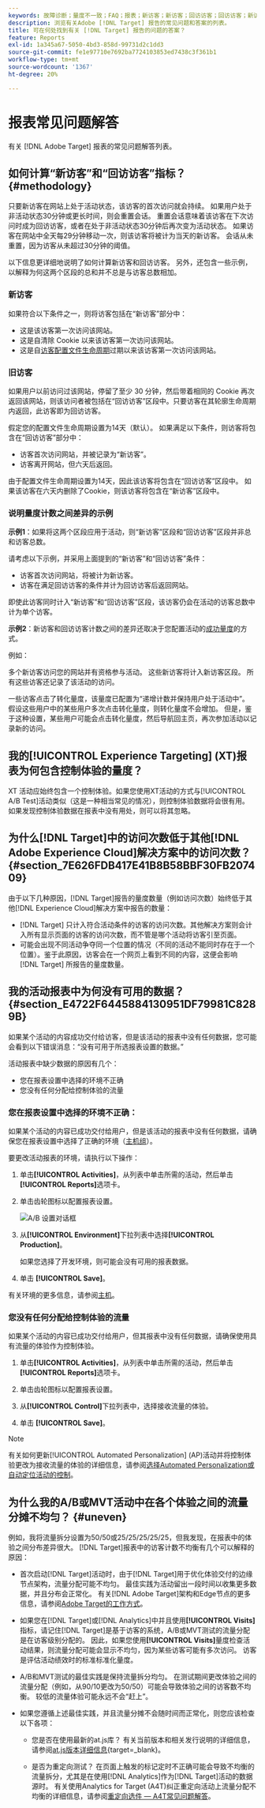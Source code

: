 ```yaml
---
keywords: 故障诊断；量度不一致；FAQ；报表；新访客；新访客；回访访客；回访访客；新访问
description: 浏览有关Adobe [!DNL Target] 报告的常见问题和答案的列表。
title: 可在何处找到有关 [!DNL Target] 报告的问题的答案？
feature: Reports
exl-id: 1a345a67-5050-4bd3-858d-99731d2c1dd3
source-git-commit: fe1e97710e7692ba7724103853ed7438c3f361b1
workflow-type: tm+mt
source-wordcount: '1367'
ht-degree: 20%

---
```


# 报表常见问题解答

有关 [!DNL Adobe Target] 报表的常见问题解答列表。

## 如何计算“新访客”和“回访访客”指标？ {#methodology}

只要新访客在网站上处于活动状态，该访客的首次访问就会持续。
如果用户处于非活动状态30分钟或更长时间，则会重置会话。 重置会话意味着该访客在下次访问时成为回访访客，或者在处于非活动状态30分钟后再次变为活动状态。
如果访客在网站中全天每29分钟移动一次，则该访客将被计为当天的新访客。 会话从未重置，因为访客从未超过30分钟的阈值。

以下信息更详细地说明了如何计算新访客和回访访客。 另外，还包含一些示例，以解释为何这两个区段的总和并不总是与访客总数相加。

### 新访客

如果符合以下条件之一，则将访客包括在“新访客”部分中：

* 这是该访客第一次访问该网站。
* 这是自清除 Cookie 以来该访客第一次访问该网站。
* 这是自[访客配置文件生命周期](/help/main/c-target/c-visitor-profile/visitor-profile-lifetime.md)过期以来该访客第一次访问该网站。

### 旧访客

如果用户以前访问过该网站，停留了至少 30 分钟，然后带着相同的 Cookie 再次返回该网站，则该访问者被包括在“回访访客”区段中。只要访客在其轮廓生命周期内返回，此访客即为回访访客。

假定您的配置文件生命周期设置为14天（默认）。 如果满足以下条件，则访客将包含在“回访访客”部分中：

* 访客首次访问网站，并被记录为“新访客”。
* 访客离开网站，但六天后返回。

由于配置文件生命周期设置为14天，因此该访客将包含在“回访访客”区段中。 如果该访客在六天内删除了Cookie，则该访客将包含在“新访客”区段中。

### 说明量度计数之间差异的示例

**示例1**：如果将这两个区段应用于活动，则“新访客”区段和“回访访客”区段并非总和访客总数。

请考虑以下示例，并采用上面提到的“新访客”和“回访访客”条件：

* 访客首次访问网站，将被计为新访客。
* 访客在满足回访访客的条件并计为回访访客后返回网站。

即使此访客同时计入“新访客”和“回访访客”区段，该访客仍会在活动的访客总数中计为单个访客。

**示例2**：新访客和回访访客计数之间的差异还取决于您配置活动的[成功量度](/help/main/c-activities/r-success-metrics/success-metrics.md)的方式。

例如：

多个新访客访问您的网站并有资格参与活动。 这些新访客将计入新访客区段。 所有这些访客还记录了该活动的访问。

一些访客点击了转化量度，该量度已配置为“递增计数并保持用户处于活动中”。 假设这些用户中的某些用户多次点击转化量度，则转化量度不会增加。 但是，鉴于这种设置，某些用户可能会点击转化量度，然后导航回主页，再次参加活动以记录新的访问。

## 我的[!UICONTROL Experience Targeting] (XT)报表为何包含控制体验的量度？

XT 活动应始终包含一个控制体验。如果您使用XT活动的方式与[!UICONTROL A/B Test]活动类似（这是一种相当常见的情况），则控制体验数据将会很有用。 如果发现控制体验数据在报表中没有用处，则可以将其忽略。

## 为什么[!DNL Target]中的访问次数低于其他[!DNL Adobe Experience Cloud]解决方案中的访问次数？ {#section_7E626FDB417E41B8B58BBF30FB207409}

由于以下几种原因，[!DNL Target]报告的量度数量（例如访问次数）始终低于其他[!DNL Experience Cloud]解决方案中报告的数量：

* [!DNL Target] 只计入符合活动条件的访客的访问次数。其他解决方案则会计入所有显示页面的访客的访问次数，而不管是哪个活动将访客引至页面。
* 可能会出现不同活动争夺同一个位置的情况（不同的活动不能同时存在于一个位置）。鉴于此原因，访客会在一个网页上看到不同的内容，这便会影响 [!DNL Target] 所报告的量度数量。

## 我的活动报表中为何没有可用的数据？ {#section_E4722F6445884130951DF79981C8289B}

如果某个活动的内容成功交付给访客，但是该活动的报表中没有任何数据，您可能会看到以下错误消息：“没有可用于所选报表设置的数据。”

活动报表中缺少数据的原因有几个：

* 您在报表设置中选择的环境不正确
* 您没有任何分配给控制体验的流量

### 您在报表设置中选择的环境不正确：

如果某个活动的内容已成功交付给用户，但是该活动的报表中没有任何数据，请确保您在报表设置中选择了正确的环境（[主机组](/help/main/administrating-target/hosts.md)）。

要更改活动报表的环境，请执行以下操作：

1. 单击&#x200B;**[!UICONTROL Activities]**，从列表中单击所需的活动，然后单击&#x200B;**[!UICONTROL Reports]**&#x200B;选项卡。
1. 单击齿轮图标以配置报表设置。

   ![A/B 设置对话框](/help/main/c-reports/c-report-settings/assets/ab_settings_dialog.png)

1. 从&#x200B;**[!UICONTROL Environment]**&#x200B;下拉列表中选择&#x200B;**[!UICONTROL Production]**。

   如果您选择了开发环境，则可能会没有可用的报表数据。

1. 单击 **[!UICONTROL Save]**。

有关环境的更多信息，请参阅[主机](/help/main/administrating-target/hosts.md#concept_516BB01EBFBD4449AB03940D31AEB66E)。

### 您没有任何分配给控制体验的流量

如果某个活动的内容已成功交付给用户，但其报表中没有任何数据，请确保使用具有流量的体验作为控制体验。

1. 单击&#x200B;**[!UICONTROL Activities]**，从列表中单击所需的活动，然后单击&#x200B;**[!UICONTROL Reports]**&#x200B;选项卡。
1. 单击齿轮图标以配置报表设置。

1. 从&#x200B;**[!UICONTROL Control]**&#x200B;下拉列表中，选择接收流量的体验。

1. 单击 **[!UICONTROL Save]**。

>[!NOTE]
>
>有关如何更新[!UICONTROL Automated Personalization] (AP)活动并将控制体验更改为接收流量的体验的详细信息，请参阅[选择Automated Personalization或自动定位活动的控制](/help/main/c-activities/t-automated-personalization/experience-as-control.md)。


## 为什么我的A/B或MVT活动中在各个体验之间的流量分摊不均匀？ {#uneven}

例如，我将流量拆分设置为50/50或25/25/25/25/25，但我发现，在报表中的体验之间分布差异很大。 [!DNL Target]报表中的访客计数不均衡有几个可以解释的原因：

* 首次启动[!DNL Target]活动时，由于[!DNL Target]用于优化体验交付的边缘节点架构，流量分配可能不均匀。 最佳实践为活动留出一段时间以收集更多数据，并且分布会正常化。 有关[!DNL Adobe Target]架构和Edge节点的更多信息，请参阅[Adobe Target的工作方式](/help/main/c-intro/how-target-works.md)。
* 如果您在[!DNL Target]或[!DNL Analytics]中并且使用&#x200B;**[!UICONTROL Visits]**&#x200B;指标，请记住[!DNL Target]是基于访客的系统，A/B或MVT测试的流量分配是在访客级别分配的。 因此，如果您使用&#x200B;**[!UICONTROL Visits]**&#x200B;量度检查活动结果，则流量分配可能会显示不均匀，因为某些访客可能有多次访问。 访客是评估活动绩效时的标准标准化量度。
* A/B和MVT测试的最佳实践是保持流量拆分均匀。 在测试期间更改体验之间的流量分配（例如，从90/10更改为50/50）可能会导致体验之间的访客数不均衡。 较低的流量体验可能永远不会“赶上”。
* 如果您遵循上述最佳实践，并且流量分摊不会随时间而正常化，则您应该检查以下各项：

   * 您是否在使用最新的at.js库？ 有关当前版本和相关发行说明的详细信息，请参阅[at.js版本详细信息](https://experienceleague.adobe.com/docs/target-dev/developer/client-side/at-js-implementation/target-atjs-versions.html?lang=zh-Hans){target=_blank}。

   * 是否为重定向测试？ 在页面上触发的标记定时不正确可能会导致不均衡的流量拆分，尤其是在使用[!DNL Analytics]作为[!DNL Target]活动的数据源时。 有关使用Analytics for Target (A4T)纠正重定向活动上流量分配不均衡的详细信息，请参阅[重定向选件 — A4T常见问题解答](/help/main/c-integrating-target-with-mac/a4t/r-a4t-faq/a4t-faq-redirect-offers.md)。
